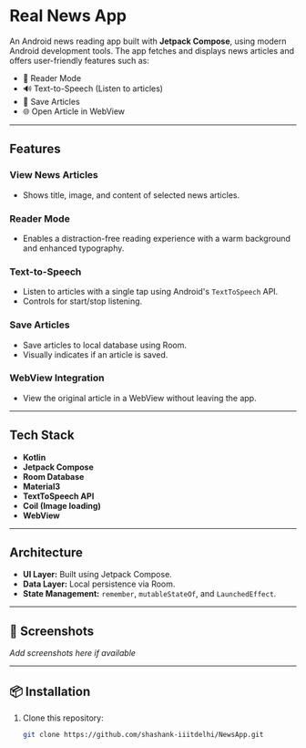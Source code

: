 # Real News App

An Android news reading app built with **Jetpack Compose**, using modern Android development tools. The app fetches and displays news articles and offers user-friendly features such as:

- 📰 Reader Mode
- 🔊 Text-to-Speech (Listen to articles)
- 💾 Save Articles
- 🌐 Open Article in WebView

---

## Features

###  View News Articles
- Shows title, image, and content of selected news articles.

###  Reader Mode
- Enables a distraction-free reading experience with a warm background and enhanced typography.

###  Text-to-Speech
- Listen to articles with a single tap using Android's `TextToSpeech` API.
- Controls for start/stop listening.

###  Save Articles
- Save articles to local database using Room.
- Visually indicates if an article is saved.

###  WebView Integration
- View the original article in a WebView without leaving the app.

---

##  Tech Stack

- **Kotlin**
- **Jetpack Compose**
- **Room Database**
- **Material3**
- **TextToSpeech API**
- **Coil (Image loading)**
- **WebView**

---

##  Architecture

- **UI Layer:** Built using Jetpack Compose.
- **Data Layer:** Local persistence via Room.
- **State Management:** `remember`, `mutableStateOf`, and `LaunchedEffect`.

---

## 📸 Screenshots

_Add screenshots here if available_

---

## 📦 Installation

1. Clone this repository:
   ```bash
   git clone https://github.com/shashank-iiitdelhi/NewsApp.git
